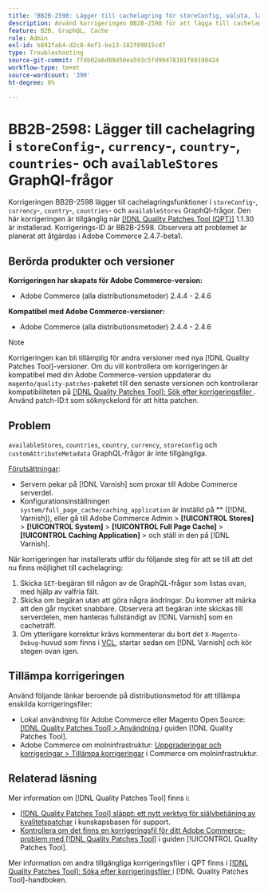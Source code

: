 ```yaml
---
title: 'BB2B-2598: Lägger till cachelagring för storeConfig, valuta, land, länder, availableStores GraphQl-frågor'
description: Använd korrigeringen BB2B-2598 för att lägga till cachelagring i storeConfig, valuta, land, länder och availableStores GraphQl-frågor.
feature: B2B, GraphQL, Cache
role: Admin
exl-id: b842fab4-d2c0-4ef1-be13-182f09015cd7
type: Troubleshooting
source-git-commit: 7fdb02a6d89d50ea593c5fd99d78101f89198424
workflow-type: tm+mt
source-wordcount: '390'
ht-degree: 0%

---
```


# BB2B-2598: Lägger till cachelagring i `storeConfig`-, `currency`-, `country`-, `countries`- och `availableStores` GraphQl-frågor

Korrigeringen BB2B-2598 lägger till cachelagringsfunktioner i `storeConfig`-, `currency`-, `country`-, `countries`- och `availableStores` GraphQl-frågor. Den här korrigeringen är tillgänglig när [[!DNL Quality Patches Tool (QPT)]](https://experienceleague.adobe.com/en/docs/commerce-operations/tools/quality-patches-tool/quality-patches-tool-to-self-serve-quality-patches) 1.1.30 är installerad. Korrigerings-ID är BB2B-2598. Observera att problemet är planerat att åtgärdas i Adobe Commerce 2.4.7-beta1.

## Berörda produkter och versioner

**Korrigeringen har skapats för Adobe Commerce-version:**

* Adobe Commerce (alla distributionsmetoder) 2.4.4 - 2.4.6

**Kompatibel med Adobe Commerce-versioner:**

* Adobe Commerce (alla distributionsmetoder) 2.4.4 - 2.4.6

>[!NOTE]
>
>Korrigeringen kan bli tillämplig för andra versioner med nya [!DNL Quality Patches Tool]-versioner. Om du vill kontrollera om korrigeringen är kompatibel med din Adobe Commerce-version uppdaterar du `magento/quality-patches`-paketet till den senaste versionen och kontrollerar kompatibiliteten på [[!DNL Quality Patches Tool]: Sök efter korrigeringsfiler ](https://experienceleague.adobe.com/tools/commerce-quality-patches/index.html). Använd patch-ID:t som söknyckelord för att hitta patchen.

## Problem

`availableStores`, `countries`, `country`, `currency`, `storeConfig` och `customAttributeMetadata` GraphQL-frågor är inte tillgängliga.

<u>Förutsättningar</u>:

* Servern pekar på [!DNL Varnish] som proxar till Adobe Commerce serverdel.
* Konfigurationsinställningen `system/full_page_cache/caching_application` är inställd på ** ([!DNL Varnish]), eller gå till Adobe Commerce Admin > **[!UICONTROL Stores]** > **[!UICONTROL System]** > **[!UICONTROL Full Page Cache]** > **[!UICONTROL Caching Application]** > och ställ in den på [!DNL Varnish].

När korrigeringen har installerats utför du följande steg för att se till att det nu finns möjlighet till cachelagring:

1. Skicka `GET`-begäran till någon av de GraphQL-frågor som listas ovan, med hjälp av valfria fält.
1. Skicka om begäran utan att göra några ändringar. Du kommer att märka att den går mycket snabbare. Observera att begäran inte skickas till serverdelen, men hanteras fullständigt av [!DNL Varnish] som en cacheträff.
1. Om ytterligare korrektur krävs kommenterar du bort det `X-Magento-Debug`-huvud som finns i [VCL](https://github.com/magento/magento2/blob/026e5b29a5edfd619bbdea62d636b3cab2ea03b4/app/code/Magento/PageCache/etc/varnish6.vcl#L227), startar sedan om [!DNL Varnish] och kör stegen ovan igen.

## Tillämpa korrigeringen

Använd följande länkar beroende på distributionsmetod för att tillämpa enskilda korrigeringsfiler:

* Lokal användning för Adobe Commerce eller Magento Open Source: [[!DNL Quality Patches Tool] > Användning ](/help/tools/quality-patches-tool/usage.md) i guiden [!DNL Quality Patches Tool].
* Adobe Commerce om molninfrastruktur: [Uppgraderingar och korrigeringar > Tillämpa korrigeringar](https://experienceleague.adobe.com/docs/commerce-cloud-service/user-guide/develop/upgrade/apply-patches.html) i Commerce om molninfrastruktur.

## Relaterad läsning

Mer information om [!DNL Quality Patches Tool] finns i:

* [[!DNL Quality Patches Tool] släppt: ett nytt verktyg för självbetjäning av kvalitetspatchar](https://experienceleague.adobe.com/en/docs/commerce-operations/tools/quality-patches-tool/quality-patches-tool-to-self-serve-quality-patches) i kunskapsbasen för support.
* [Kontrollera om det finns en korrigeringsfil för ditt Adobe Commerce-problem med  [!DNL Quality Patches Tool]](/help/tools/quality-patches-tool/patches-available-in-qpt/check-patch-for-magento-issue-with-magento-quality-patches.md) i guiden [!UICONTROL Quality Patches Tool].


Mer information om andra tillgängliga korrigeringsfiler i QPT finns i [[!DNL Quality Patches Tool]: Söka efter korrigeringsfiler ](https://experienceleague.adobe.com/tools/commerce-quality-patches/index.html) i [!DNL Quality Patches Tool]-handboken.
